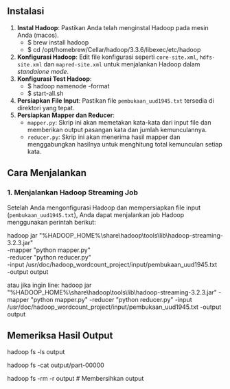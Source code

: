 ## Instalasi

1. **Instal Hadoop**: Pastikan Anda telah menginstal Hadoop pada mesin Anda (macos).
   - $ brew install hadoop
   - $ cd /opt/homebrew/Cellar/hadoop/3.3.6/libexec/etc/hadoop
2. **Konfigurasi Hadoop**: Edit file konfigurasi seperti `core-site.xml`, `hdfs-site.xml` dan `mapred-site.xml` untuk menjalankan Hadoop dalam _standalone mode_.
3. **Konfigurasi Test Hadoop**:
   - $ hadoop namenode -format
   - $ start-all.sh
4. **Persiapkan File Input**: Pastikan file `pembukaan_uud1945.txt` tersedia di direktori yang tepat.
5. **Persiapkan Mapper dan Reducer**:
   - `mapper.py`: Skrip ini akan memetakan kata-kata dari input file dan memberikan output pasangan kata dan jumlah kemunculannya.
   - `reducer.py`: Skrip ini akan menerima hasil mapper dan menggabungkan hasilnya untuk menghitung total kemunculan setiap kata.

## Cara Menjalankan

### 1. Menjalankan Hadoop Streaming Job

Setelah Anda mengonfigurasi Hadoop dan mempersiapkan file input (`pembukaan_uud1945.txt`), Anda dapat menjalankan job Hadoop menggunakan perintah berikut:

hadoop jar "%HADOOP_HOME%\share\hadoop\tools\lib\hadoop-streaming-3.2.3.jar" \
 -mapper "python mapper.py" \
 -reducer "python reducer.py" \
 -input /usr/doc/hadoop_wordcount_project/input/pembukaan_uud1945.txt \
 -output output

atau jika ingin line:
hadoop jar "%HADOOP_HOME%\share\hadoop\tools\lib\hadoop-streaming-3.2.3.jar" -mapper "python mapper.py" -reducer "python reducer.py" -input /usr/doc/hadoop_wordcount_project/input/pembukaan_uud1945.txt -output output

## Memeriksa Hasil Output

hadoop fs -ls output

hadoop fs -cat output/part-00000

hadoop fs -rm -r output # Membersihkan output
